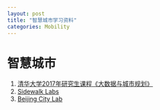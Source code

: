 ```yaml
---
layout: post
title: "智慧城市学习资料"
categories: Mobility
---
```


# 智慧城市

1. [清华大学2017年研究生课程《大数据与城市规划》](https://mp.weixin.qq.com/s/O8uK5KabW8TnnIvHlV1pFQ)
2. [Sidewalk Labs](https://sidewalklabs.com/)
3. [Beijing City Lab](https://www.beijingcitylab.com/)